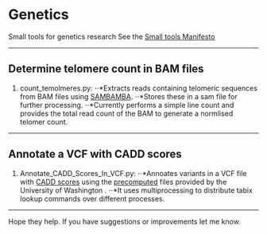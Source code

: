 Genetics
========

Small tools for genetics research
See the [Small tools Manifesto](https://github.com/pjotrp/bioinformatics)

---
## Determine telomere count in BAM files
1. count_temolmeres.py:
⋅⋅*Extracts reads containing telomeric sequences from BAM files using [SAMBAMBA](http://lomereiter.github.io/sambamba/).
⋅⋅*Stores these in a sam file for further processing.
⋅⋅*Currently performs a simple line count and provides the total read count of the BAM to generate a normlised telomer count.
  
---
## Annotate a VCF with CADD scores
1. Annotate_CADD_Scores_In_VCF.py:
⋅⋅*Annoates variants in a VCF file with [CADD scores](http://cadd.gs.washington.edu/score) using the [precomputed](http://cadd.gs.washington.edu/download) files provided by  the University of Washington .
⋅⋅*It uses multiprocessing to distribute tabix lookup commands over different processes.
  
---  
Hope they help.
If you have suggestions or improvements let me know.  
